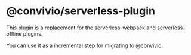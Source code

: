 # @convivio/serverless-plugin

This plugin is a replacement for the serverless-webpack and serverless-offline plugins.

You can use it as a incremental step for migrating to @convivio.
